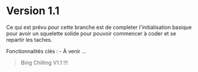 # Version 1.1

Ce qui est prévu pour cette branche est de completer l'initialisation basique pour avoir un squelette solide pour pouvoir commencer à coder et se repartir les taches.

Fonctionnalités clés :
    - À venir ...

> Bing Chilling V1.1 !!!    